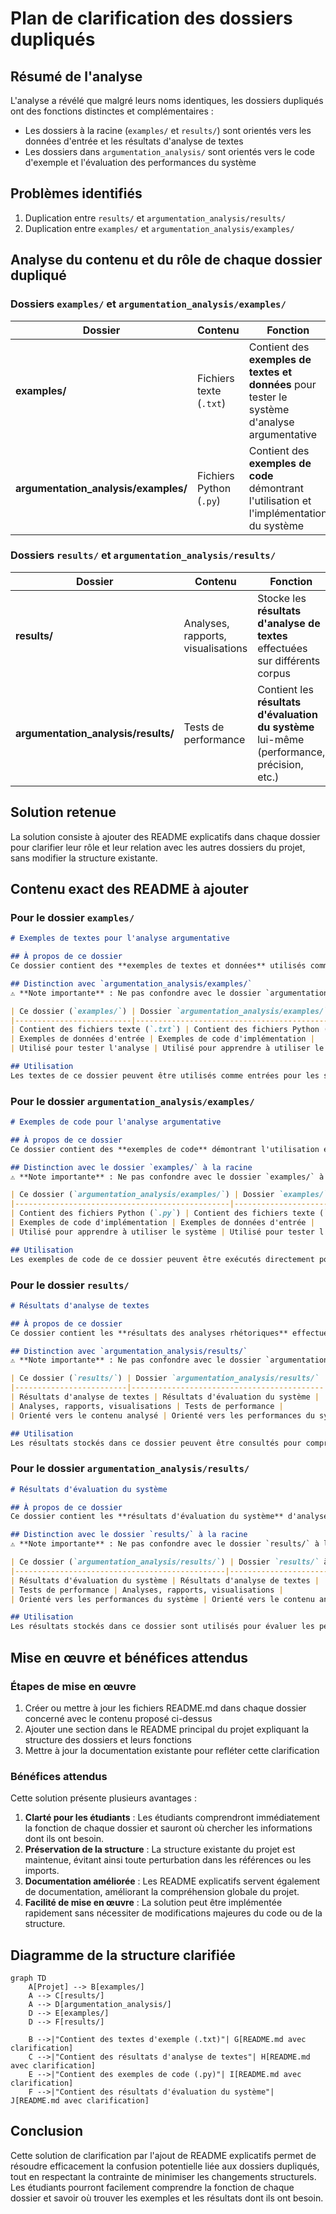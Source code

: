 # Plan de clarification des dossiers dupliqués

## Résumé de l'analyse

L'analyse a révélé que malgré leurs noms identiques, les dossiers dupliqués ont des fonctions distinctes et complémentaires :

- Les dossiers à la racine (`examples/` et `results/`) sont orientés vers les données d'entrée et les résultats d'analyse de textes
- Les dossiers dans `argumentation_analysis/` sont orientés vers le code d'exemple et l'évaluation des performances du système

## Problèmes identifiés

1. Duplication entre `results/` et `argumentation_analysis/results/`
2. Duplication entre `examples/` et `argumentation_analysis/examples/`

## Analyse du contenu et du rôle de chaque dossier dupliqué

### Dossiers `examples/` et `argumentation_analysis/examples/`

| Dossier | Contenu | Fonction |
|---------|---------|----------|
| **examples/** | Fichiers texte (`.txt`) | Contient des **exemples de textes et données** pour tester le système d'analyse argumentative |
| **argumentation_analysis/examples/** | Fichiers Python (`.py`) | Contient des **exemples de code** démontrant l'utilisation et l'implémentation du système |

### Dossiers `results/` et `argumentation_analysis/results/`

| Dossier | Contenu | Fonction |
|---------|---------|----------|
| **results/** | Analyses, rapports, visualisations | Stocke les **résultats d'analyse de textes** effectuées sur différents corpus |
| **argumentation_analysis/results/** | Tests de performance | Contient les **résultats d'évaluation du système** lui-même (performance, précision, etc.) |

## Solution retenue

La solution consiste à ajouter des README explicatifs dans chaque dossier pour clarifier leur rôle et leur relation avec les autres dossiers du projet, sans modifier la structure existante.

## Contenu exact des README à ajouter

### Pour le dossier `examples/`

```markdown
# Exemples de textes pour l'analyse argumentative

## À propos de ce dossier
Ce dossier contient des **exemples de textes et données** utilisés comme entrées pour le système d'analyse argumentative. Ces textes servent à tester les capacités d'analyse du système et à démontrer ses fonctionnalités.

## Distinction avec `argumentation_analysis/examples/`
⚠️ **Note importante** : Ne pas confondre avec le dossier `argumentation_analysis/examples/` qui contient des **exemples de code** démontrant l'utilisation et l'implémentation du système.

| Ce dossier (`examples/`) | Dossier `argumentation_analysis/examples/` |
|--------------------------|-------------------------------------------|
| Contient des fichiers texte (`.txt`) | Contient des fichiers Python (`.py`) |
| Exemples de données d'entrée | Exemples de code d'implémentation |
| Utilisé pour tester l'analyse | Utilisé pour apprendre à utiliser le système |

## Utilisation
Les textes de ce dossier peuvent être utilisés comme entrées pour les scripts d'analyse ou comme données de test pour évaluer les performances du système.
```

### Pour le dossier `argumentation_analysis/examples/`

```markdown
# Exemples de code pour l'analyse argumentative

## À propos de ce dossier
Ce dossier contient des **exemples de code** démontrant l'utilisation et l'implémentation du système d'analyse argumentative. Ces exemples servent de guide pour comprendre comment utiliser les différentes fonctionnalités du système.

## Distinction avec le dossier `examples/` à la racine
⚠️ **Note importante** : Ne pas confondre avec le dossier `examples/` à la racine du projet qui contient des **exemples de textes et données** utilisés comme entrées pour le système.

| Ce dossier (`argumentation_analysis/examples/`) | Dossier `examples/` à la racine |
|------------------------------------------------|--------------------------------|
| Contient des fichiers Python (`.py`) | Contient des fichiers texte (`.txt`) |
| Exemples de code d'implémentation | Exemples de données d'entrée |
| Utilisé pour apprendre à utiliser le système | Utilisé pour tester l'analyse |

## Utilisation
Les exemples de code de ce dossier peuvent être exécutés directement pour comprendre le fonctionnement du système et apprendre à l'utiliser dans vos propres projets.
```

### Pour le dossier `results/`

```markdown
# Résultats d'analyse de textes

## À propos de ce dossier
Ce dossier contient les **résultats des analyses rhétoriques** effectuées sur différents corpus de textes. Il stocke les analyses, rapports, visualisations et comparaisons générés par le système.

## Distinction avec `argumentation_analysis/results/`
⚠️ **Note importante** : Ne pas confondre avec le dossier `argumentation_analysis/results/` qui contient les **résultats d'évaluation du système** lui-même (performance, précision, etc.).

| Ce dossier (`results/`) | Dossier `argumentation_analysis/results/` |
|-------------------------|-------------------------------------------|
| Résultats d'analyse de textes | Résultats d'évaluation du système |
| Analyses, rapports, visualisations | Tests de performance |
| Orienté vers le contenu analysé | Orienté vers les performances du système |

## Utilisation
Les résultats stockés dans ce dossier peuvent être consultés pour comprendre les analyses effectuées sur différents corpus de textes et pour comparer les performances des différents agents d'analyse.
```

### Pour le dossier `argumentation_analysis/results/`

```markdown
# Résultats d'évaluation du système

## À propos de ce dossier
Ce dossier contient les **résultats d'évaluation du système** d'analyse argumentative, notamment les tests de performance, la précision des détections et l'efficacité des différents composants.

## Distinction avec le dossier `results/` à la racine
⚠️ **Note importante** : Ne pas confondre avec le dossier `results/` à la racine du projet qui contient les **résultats des analyses rhétoriques** effectuées sur différents corpus de textes.

| Ce dossier (`argumentation_analysis/results/`) | Dossier `results/` à la racine |
|-----------------------------------------------|--------------------------------|
| Résultats d'évaluation du système | Résultats d'analyse de textes |
| Tests de performance | Analyses, rapports, visualisations |
| Orienté vers les performances du système | Orienté vers le contenu analysé |

## Utilisation
Les résultats stockés dans ce dossier sont utilisés pour évaluer les performances du système, identifier les points d'amélioration et documenter les progrès réalisés.
```

## Mise en œuvre et bénéfices attendus

### Étapes de mise en œuvre

1. Créer ou mettre à jour les fichiers README.md dans chaque dossier concerné avec le contenu proposé ci-dessus
2. Ajouter une section dans le README principal du projet expliquant la structure des dossiers et leurs fonctions
3. Mettre à jour la documentation existante pour refléter cette clarification

### Bénéfices attendus

Cette solution présente plusieurs avantages :

1. **Clarté pour les étudiants** : Les étudiants comprendront immédiatement la fonction de chaque dossier et sauront où chercher les informations dont ils ont besoin.
2. **Préservation de la structure** : La structure existante du projet est maintenue, évitant ainsi toute perturbation dans les références ou les imports.
3. **Documentation améliorée** : Les README explicatifs servent également de documentation, améliorant la compréhension globale du projet.
4. **Facilité de mise en œuvre** : La solution peut être implémentée rapidement sans nécessiter de modifications majeures du code ou de la structure.

## Diagramme de la structure clarifiée

```mermaid
graph TD
    A[Projet] --> B[examples/]
    A --> C[results/]
    A --> D[argumentation_analysis/]
    D --> E[examples/]
    D --> F[results/]
    
    B -->|"Contient des textes d'exemple (.txt)"| G[README.md avec clarification]
    C -->|"Contient des résultats d'analyse de textes"| H[README.md avec clarification]
    E -->|"Contient des exemples de code (.py)"| I[README.md avec clarification]
    F -->|"Contient des résultats d'évaluation du système"| J[README.md avec clarification]
```

## Conclusion

Cette solution de clarification par l'ajout de README explicatifs permet de résoudre efficacement la confusion potentielle liée aux dossiers dupliqués, tout en respectant la contrainte de minimiser les changements structurels. Les étudiants pourront facilement comprendre la fonction de chaque dossier et savoir où trouver les exemples et les résultats dont ils ont besoin.